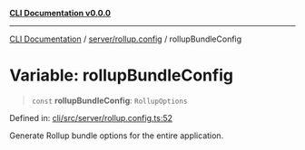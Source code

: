 [**CLI Documentation v0.0.0**](../../../README.md)

***

[CLI Documentation](../../../modules.md) / [server/rollup.config](../README.md) / rollupBundleConfig

# Variable: rollupBundleConfig

> `const` **rollupBundleConfig**: `RollupOptions`

Defined in: [cli/src/server/rollup.config.ts:52](https://github.com/stonemjs/cli/blob/9e518a2b8256b5ebc9e0e69a80ac84eb1fb59bf9/src/server/rollup.config.ts#L52)

Generate Rollup bundle options for the entire application.
